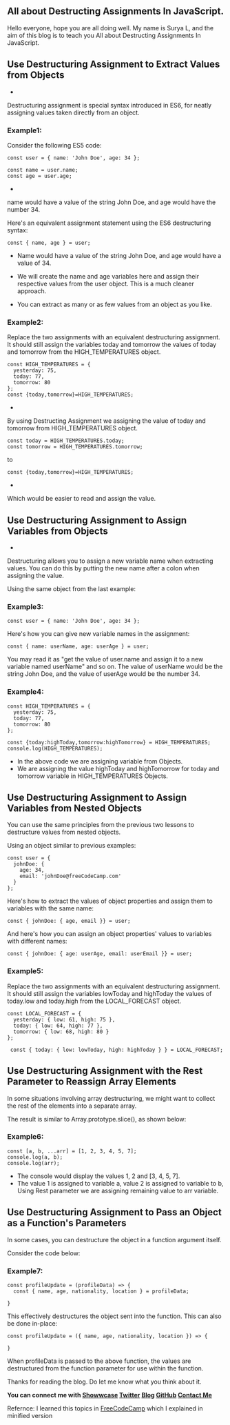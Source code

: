 ## All about Destructing Assignments In JavaScript.

Hello everyone, hope you are all doing well. My name is Surya L, and the aim of this blog is to teach you All about Destructing Assignments In JavaScript.

## Use Destructuring Assignment to Extract Values from Objects

- 
Destructuring assignment is special syntax introduced in ES6, for neatly assigning values taken directly from an object.

### Example1:

Consider the following ES5 code:

```
const user = { name: 'John Doe', age: 34 };

const name = user.name;
const age = user.age;
```

- 
name would have a value of the string John Doe, and age would have the number 34.

Here's an equivalent assignment statement using the ES6 destructuring syntax:

```
const { name, age } = user;
```
- Name would have a value of the string John Doe, and age would have a value of 34.

- We will create the name and age variables here and assign their respective values from the user object. This is a much cleaner approach.

- You can extract as many or as few values from an object as you like.

### Example2:
Replace the two assignments with an equivalent destructuring assignment. It should still assign the variables today and tomorrow the values of today and tomorrow from the HIGH_TEMPERATURES object.
```
const HIGH_TEMPERATURES = {
  yesterday: 75,
  today: 77,
  tomorrow: 80
};
const {today,tomorrow}=HIGH_TEMPERATURES;
```

- 
By using Destructing Assignment we assigning the value of today and tomorrow from HIGH_TEMPERATURES object.
```
const today = HIGH_TEMPERATURES.today;
const tomorrow = HIGH_TEMPERATURES.tomorrow;
```
to 
```
const {today,tomorrow}=HIGH_TEMPERATURES;
```

- 
Which would be easier to read and assign the value.

## Use Destructuring Assignment to Assign Variables from Objects

- 
Destructuring allows you to assign a new variable name when extracting values. You can do this by putting the new name after a colon when assigning the value.

Using the same object from the last example:
### Example3:
```
const user = { name: 'John Doe', age: 34 };
```
Here's how you can give new variable names in the assignment:

```
const { name: userName, age: userAge } = user;
```
You may read it as "get the value of user.name and assign it to a new variable named userName" and so on. The value of userName would be the string John Doe, and the value of userAge would be the number 34.

### Example4:
```
const HIGH_TEMPERATURES = {
  yesterday: 75,
  today: 77,
  tomorrow: 80
};

const {today:highToday,tomorrow:highTomorrow} = HIGH_TEMPERATURES;
console.log(HIGH_TEMPERATURES);
```
- In the above code we are assigning variable from Objects.
- We are assigning the value highToday and highTomorrow for today and tomorrow variable in HIGH_TEMPERATURES Objects.

## Use Destructuring Assignment to Assign Variables from Nested Objects
You can use the same principles from the previous two lessons to destructure values from nested objects.

Using an object similar to previous examples:

```
const user = {
  johnDoe: { 
    age: 34,
    email: 'johnDoe@freeCodeCamp.com'
  }
};
```
Here's how to extract the values of object properties and assign them to variables with the same name:

```
const { johnDoe: { age, email }} = user;
```
And here's how you can assign an object properties' values to variables with different names:

```
const { johnDoe: { age: userAge, email: userEmail }} = user;
```
### Example5:
Replace the two assignments with an equivalent destructuring assignment. It should still assign the variables lowToday and highToday the values of today.low and today.high from the LOCAL_FORECAST object.

```
const LOCAL_FORECAST = {
  yesterday: { low: 61, high: 75 },
  today: { low: 64, high: 77 },
  tomorrow: { low: 68, high: 80 }
};

 const { today: { low: lowToday, high: highToday } } = LOCAL_FORECAST;
```
## Use Destructuring Assignment with the Rest Parameter to Reassign Array Elements
In some situations involving array destructuring, we might want to collect the rest of the elements into a separate array.

The result is similar to Array.prototype.slice(), as shown below:
### Example6:
```
const [a, b, ...arr] = [1, 2, 3, 4, 5, 7];
console.log(a, b);
console.log(arr);
```
- The console would display the values 1, 2 and [3, 4, 5, 7].
- The value 1 is assigned to variable a, value 2 is assigned to variable to b, Using Rest parameter we are assigning remaining value to arr variable.

## Use Destructuring Assignment to Pass an Object as a Function's Parameters
In some cases, you can destructure the object in a function argument itself.

Consider the code below:
### Example7:
```
const profileUpdate = (profileData) => {
  const { name, age, nationality, location } = profileData;

}
```
This effectively destructures the object sent into the function. This can also be done in-place:
```
const profileUpdate = ({ name, age, nationality, location }) => {

}
```
When profileData is passed to the above function, the values are destructured from the function parameter for use within the function.

Thanks for reading the blog. Do let me know what you think about it.

**You can connect me with <a href="https://www.showwcase.com/suryal8991">Showwcase</a>
<a href="https://twitter.com/SURYA_L1998">Twitter</a>
<a href="https://blog.surya-l.com/">Blog</a>
<a href="https://github.com/Surya8991">GitHub</a>
<a href="mailto:contact@surya-l.com">Contact Me</a>**

Refernce: I learned this topics in [FreeCodeCamp](https://www.freecodecamp.org/learn/) which I explained in minified version


